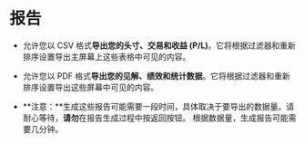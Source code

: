 # **报告**

- 允许您以 CSV 格式**导出您的头寸、交易和收益 (P/L)**。它将根据过滤器和重新排序设置导出主屏幕上这些表格中可见的内容。

- 允许您以 PDF 格式**导出您的见解、绩效和统计数据**。它将根据过滤器和重新排序设置导出这些屏幕中可见的内容。

- **注意：**生成这些报告可能需要一段时间，具体取决于要导出的数据量。请耐心等待，**请勿**在报告生成过程中按返回按钮。
根据数据量，生成报告可能需要几分钟。
